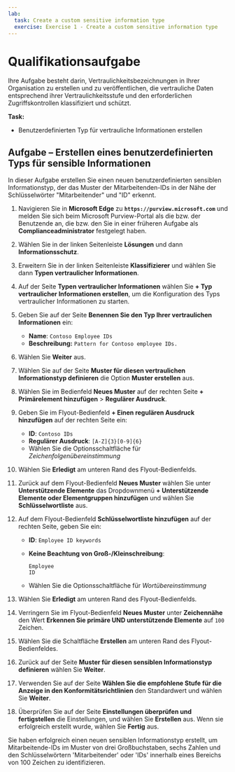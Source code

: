 ```yaml
---
lab:
  task: Create a custom sensitive information type
  exercise: Exercise 1 - Create a custom sensitive information type
---
```


# Qualifikationsaufgabe

Ihre Aufgabe besteht darin, Vertraulichkeitsbezeichnungen in Ihrer Organisation zu erstellen und zu veröffentlichen, die vertrauliche Daten entsprechend ihrer Vertraulichkeitsstufe und den erforderlichen Zugriffskontrollen klassifiziert und schützt.

**Task:**

- Benutzerdefinierten Typ für vertrauliche Informationen erstellen

## Aufgabe – Erstellen eines benutzerdefinierten Typs für sensible Informationen

In dieser Aufgabe erstellen Sie einen neuen benutzerdefinierten sensiblen Informationstyp, der das Muster der Mitarbeitenden-IDs in der Nähe der Schlüsselwörter "Mitarbeitender" und "ID" erkennt.

1. Navigieren Sie in **Microsoft Edge** zu **`https://purview.microsoft.com`** und melden Sie sich beim Microsoft Purview-Portal als die bzw. der Benutzende an, die bzw. den Sie in einer früheren Aufgabe als **Complianceadministrator** festgelegt haben.

1. Wählen Sie in der linken Seitenleiste **Lösungen** und dann **Informationsschutz**.

1. Erweitern Sie in der linken Seitenleiste **Klassifizierer** und wählen Sie dann **Typen vertraulicher Informationen**.

1. Auf der Seite **Typen vertraulicher Informationen** wählen Sie **+ Typ vertraulicher Informationen erstellen**, um die Konfiguration des Typs vertraulicher Informationen zu starten.

1. Geben Sie auf der Seite **Benennen Sie den Typ Ihrer vertraulichen Informationen** ein:

    - **Name**: `Contoso Employee IDs`
    - **Beschreibung:** `Pattern for Contoso employee IDs.`

1. Wählen Sie **Weiter** aus.

1. Wählen Sie auf der Seite **Muster für diesen vertraulichen Informationstyp definieren** die Option **Muster erstellen** aus.

1. Wählen Sie im Bedienfeld **Neues Muster** auf der rechten Seite **+ Primärelement hinzufügen** > **Regulärer Ausdruck**.

1. Geben Sie im Flyout-Bedienfeld **+ Einen regulären Ausdruck hinzufügen** auf der rechten Seite ein:

    - **ID**: `Contoso IDs`
    - **Regulärer Ausdruck**: `[A-Z]{3}[0-9]{6}`
    - Wählen Sie die Optionsschaltfläche für *Zeichenfolgenübereinstimmung*

1. Wählen Sie **Erledigt** am unteren Rand des Flyout-Bedienfelds.

1. Zurück auf dem Flyout-Bedienfeld **Neues Muster** wählen Sie unter **Unterstützende Elemente** das Dropdownmenü **+ Unterstützende Elemente oder Elementgruppen hinzufügen** und wählen Sie **Schlüsselwortliste** aus.

1. Auf dem Flyout-Bedienfeld **Schlüsselwortliste hinzufügen** auf der rechten Seite, geben Sie ein:

    - **ID**: `Employee ID keywords`
    - **Keine Beachtung von Groß-/Kleinschreibung**:

       ```text
       Employee
       ID
       ```

    - Wählen Sie die Optionsschaltfläche für *Wortübereinstimmung*

1. Wählen Sie **Erledigt** am unteren Rand des Flyout-Bedienfelds.

1. Verringern Sie im Flyout-Bedienfeld **Neues Muster** unter **Zeichennähe** den Wert **Erkennen Sie primäre UND unterstützende Elemente** auf `100` Zeichen.

1. Wählen Sie die Schaltfläche **Erstellen** am unteren Rand des Flyout-Bedienfeldes.

1. Zurück auf der Seite **Muster für diesen sensiblen Informationstyp definieren** wählen Sie **Weiter**.

1. Verwenden Sie auf der Seite **Wählen Sie die empfohlene Stufe für die Anzeige in den Konformitätsrichtlinien** den Standardwert und wählen Sie **Weiter**.

1. Überprüfen Sie auf der Seite **Einstellungen überprüfen und fertigstellen** die Einstellungen, und wählen Sie **Erstellen** aus. Wenn sie erfolgreich erstellt wurde, wählen Sie **Fertig** aus.

Sie haben erfolgreich einen neuen sensiblen Informationstyp erstellt, um Mitarbeitende-IDs im Muster von drei Großbuchstaben, sechs Zahlen und den Schlüsselwörtern 'Mitarbeitender' oder 'IDs' innerhalb eines Bereichs von 100 Zeichen zu identifizieren.
